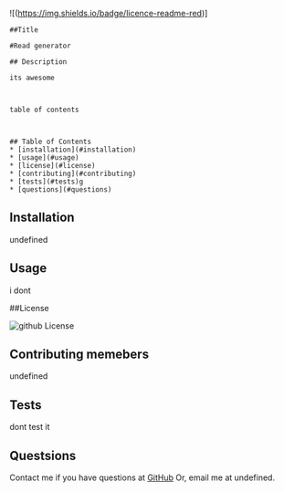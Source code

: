 ![(https://img.shields.io/badge/licence-readme-red)]
    
    ##Title
     
    #Read generator

    ## Description

    its awesome

    

    table of contents



    ## Table of Contents
    * [installation](#installation)
    * [usage](#usage)
    * [license](#license)
    * [contributing](#contributing)
    * [tests](#tests)g
    * [questions](#questions)
    

  ## Installation
  
  undefined

  ## Usage

  i dont

  ##License

  ![github License](https://img.shields.io/badge/licence--red.svg)

  ## Contributing memebers
  undefined

  ## Tests
  dont test it

  ## Questsions

  Contact me if you have questions at [GitHub](hittp:github.com/undefined) Or, email me at undefined.
    

    

    

    